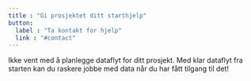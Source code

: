```yaml
---
title : "Gi prosjektet ditt starthjelp"
button:
  label : "Ta kontakt for hjelp"
  link : "#contact"
---
```


Ikke vent med å planlegge dataflyt for ditt prosjekt.
Med klar dataflyt fra starten kan du raskere jobbe med data når du har fått tilgang til det!
